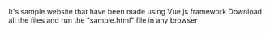It's sample website that have been made using Vue.js framework
Download all the files and run the "sample.html" file in any browser
